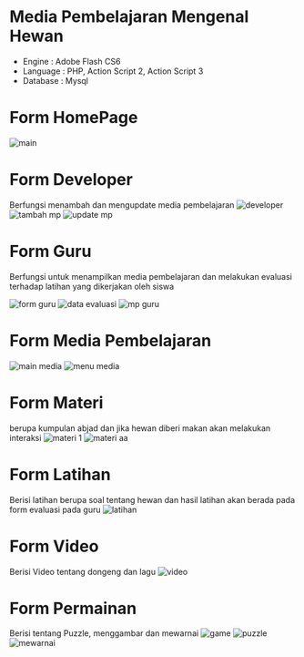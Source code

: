 # Media Pembelajaran Mengenal Hewan

- Engine   : Adobe Flash CS6
- Language : PHP, Action Script 2, Action Script 3
- Database : Mysql

# Form HomePage

![main](https://user-images.githubusercontent.com/70549506/209324065-cb854ef2-2c04-4dac-a2f0-a1a0bccac519.PNG)

# Form Developer
Berfungsi menambah dan mengupdate media pembelajaran
![developer](https://user-images.githubusercontent.com/70549506/209324230-41c9bc67-c978-44cf-a7e3-278bfa42932d.PNG)
![tambah mp](https://user-images.githubusercontent.com/70549506/209324308-86e2a4bf-4450-4a70-a12a-33424cbdff1e.PNG)
![update mp](https://user-images.githubusercontent.com/70549506/209324328-20004c90-6945-461b-8c0a-d17882050ade.PNG)

# Form Guru
Berfungsi untuk menampilkan media pembelajaran dan melakukan evaluasi terhadap latihan yang dikerjakan oleh siswa

![form guru](https://user-images.githubusercontent.com/70549506/209324527-a61d5488-34c2-4d41-b2f5-00511f58c705.PNG)
![data evaluasi](https://user-images.githubusercontent.com/70549506/209324563-d84aa310-f1be-4b30-bb04-c31e472d2d9a.PNG)
![mp guru](https://user-images.githubusercontent.com/70549506/209324584-da5a0e5a-9a42-491a-bead-a3f8814c87c3.PNG)

# Form Media Pembelajaran
![main media](https://user-images.githubusercontent.com/70549506/209324737-69afaf4a-2b19-4a64-9384-f13a287af968.PNG)
![menu media](https://user-images.githubusercontent.com/70549506/209324767-1d71a200-0694-4af7-acfb-a219ddd263f5.PNG)

# Form Materi
berupa kumpulan abjad dan jika hewan diberi makan akan melakukan interaksi
![materi 1](https://user-images.githubusercontent.com/70549506/209324816-4b32a7eb-e2e1-45b4-a5c6-c3613aa90f8d.PNG)
![materi aa](https://user-images.githubusercontent.com/70549506/209324979-85cfa024-dee0-485d-b13b-558e4b520ae9.PNG)

# Form Latihan
Berisi latihan berupa soal tentang hewan dan hasil latihan akan berada pada form evaluasi pada guru
![latihan](https://user-images.githubusercontent.com/70549506/209325069-ca7f16ec-decb-410a-aad9-1a8655793e4e.PNG)

# Form Video
Berisi Video tentang dongeng dan lagu
![video](https://user-images.githubusercontent.com/70549506/209325266-484b2bf7-6c01-464d-81ee-8377ae13fb39.PNG)

# Form Permainan
Berisi tentang Puzzle, menggambar dan mewarnai
![game](https://user-images.githubusercontent.com/70549506/209325387-97240d0d-6b18-4d8e-9fcd-e94a7a436969.PNG)
![puzzle](https://user-images.githubusercontent.com/70549506/209325414-28823edb-9e45-4129-a3ec-d62df328e215.PNG)
![mewarnai](https://user-images.githubusercontent.com/70549506/209325424-fc63a262-0ceb-435a-b042-714b3a8ef552.PNG)


